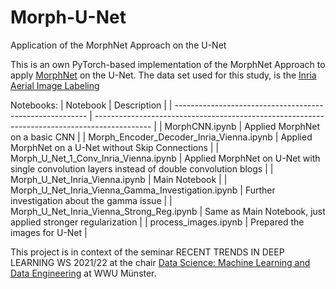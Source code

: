 # Morph-U-Net
Application of the MorphNet Approach on the U-Net

This is an own PyTorch-based implementation of the MorphNet Approach to apply [MorphNet](https://arxiv.org/abs/1711.06798) on the U-Net.
The data set used for this study, is the [Inria Aerial Image Labeling](https://project.inria.fr/aerialimagelabeling/)

Notebooks:
| Notebook                                                 | Description                                                                                  |
| -------------------------------------------------------- | -------------------------------------------------------------------------------------------- |
| MorphCNN.ipynb                                           | Applied MorphNet on a basic CNN                                                              |
| Morph\_Encoder\_Decoder\_Inria\_Vienna.ipynb             | Applied MorphNet on a U-Net without Skip Connections                                         |
| Morph\_U\_Net\_1\_Conv\_Inria\_Vienna.ipynb              | Applied MorphNet on U-Net with single convolution layers instead of double convolution blogs |
| Morph\_U\_Net\_Inria\_Vienna.ipynb                       | Main Notebook                                                                                |
| Morph\_U\_Net\_Inria\_Vienna\_Gamma\_Investigation.ipynb | Further investigation about the gamma issue                                                  |
| Morph\_U\_Net\_Inria\_Vienna\_Strong\_Reg.ipynb          | Same as Main Notebook, just applied stronger regularization                                  |
| process\_images.ipynb                                    | Prepared the images for U-Net                                                                |

This project is in context of the seminar RECENT TRENDS IN DEEP LEARNING WS 2021/22 at the chair [Data Science: Machine Learning and Data Engineering](https://www.wi.uni-muenster.de/department/dasc) at WWU Münster.
